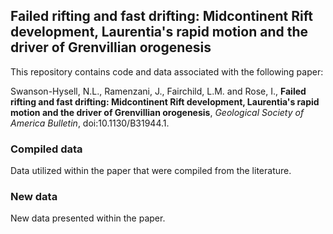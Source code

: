 ## Failed rifting and fast drifting: Midcontinent Rift development, Laurentia's rapid motion and the driver of Grenvillian orogenesis

This repository contains code and data associated with the following paper:

Swanson-Hysell, N.L., Ramenzani, J., Fairchild, L.M. and Rose, I., **Failed rifting and fast drifting: Midcontinent Rift development, Laurentia's rapid motion and the driver of Grenvillian orogenesis**, *Geological Society of America Bulletin*, doi:10.1130/B31944.1.

### Compiled data

Data utilized within the paper that were compiled from the literature.

### New data

New data presented within the paper.
